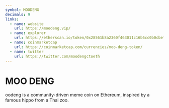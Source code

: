 ```yaml
---
symbol: MOODENG
decimals: 9
links:
  - name: website
    url: https://moodeng.vip/
  - name: explorer
    url: https://etherscan.io/token/0x28561b8a2360f463011c16b6cc0b0cbef8dbbcad
  - name: coinmarketcap
    url: https://coinmarketcap.com/currencies/moo-deng-token/
  - name: twitter
    url: https://twitter.com/moodengctoeth
---
```


# MOO DENG

oodeng is a community-driven meme coin on Ethereum, inspired by a famous hippo from a Thai zoo.
